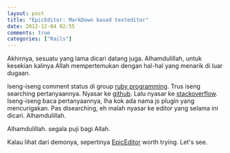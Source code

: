 ```yaml
---
layout: post
title: "EpicEditor: MarkDown based texteditor"
date: 2012-12-04 02:55
comments: true
categories: ["Rails"]
---
```


Akhirnya, sesuatu yang lama dicari datang juga.
Alhamdulillah, untuk kesekian kalinya Allah mempertemukan dengan hal-hal yang menarik di luar dugaan.

Iseng-iseng comment status di group [ruby programming](https://www.facebook.com/groups/rubyprogramming/). Trus iseng searching pertanyaannya. Nyasar ke [github](https://github.com/rails/rails/issues/8099). Lalu nyasar ke [stackoverflow](http://stackoverflow.com/questions/13674762/issue-with-javascript-include-in-rails-app). Iseng-iseng baca pertanyaannya, lha kok ada nama js plugin yang mencurigakan. Pas disearching, eh malah nyasar ke editor yang selama ini dicari. Alhamdulillah.

Alhamdulillah. segala puji bagi Allah.

Kalau lihat dari demonya, sepertinya [EpicEditor](http://epiceditor.com) worth trying. Let's see.
